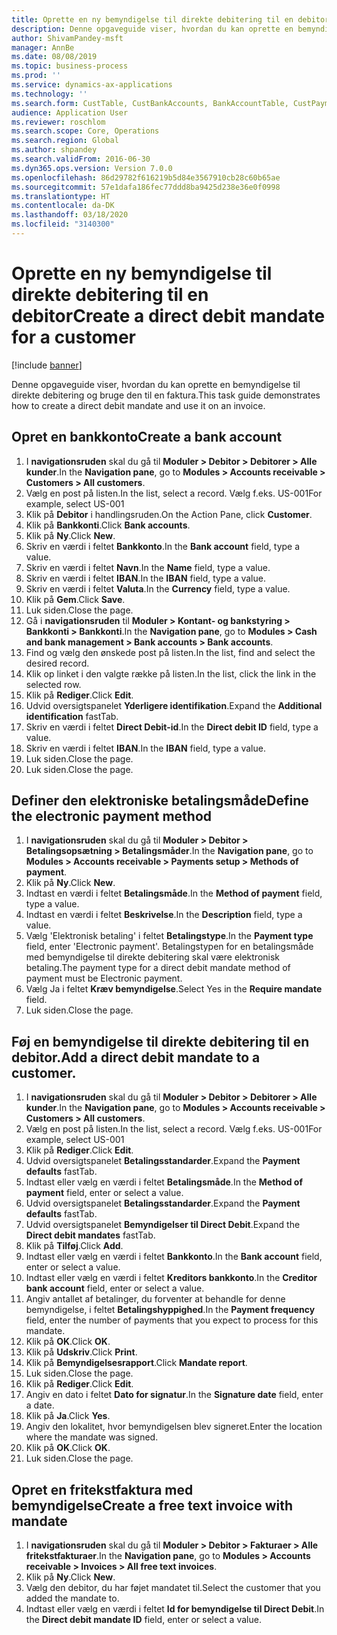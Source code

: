 ```yaml
---
title: Oprette en ny bemyndigelse til direkte debitering til en debitor
description: Denne opgaveguide viser, hvordan du kan oprette en bemyndigelse til direkte debitering og bruge den til en faktura.
author: ShivamPandey-msft
manager: AnnBe
ms.date: 08/08/2019
ms.topic: business-process
ms.prod: ''
ms.service: dynamics-ax-applications
ms.technology: ''
ms.search.form: CustTable, CustBankAccounts, BankAccountTable, CustPaymMode, CustDirectDebitMandate, BankAccountTableLookUp, SrsReportViewerForm,  LogisticsAddressCityLookup, CustFreeInvoice, CustTableLookup
audience: Application User
ms.reviewer: roschlom
ms.search.scope: Core, Operations
ms.search.region: Global
ms.author: shpandey
ms.search.validFrom: 2016-06-30
ms.dyn365.ops.version: Version 7.0.0
ms.openlocfilehash: 86d29782f616219b5d84e3567910cb28c60b65ae
ms.sourcegitcommit: 57e1dafa186fec77ddd8ba9425d238e36e0f0998
ms.translationtype: HT
ms.contentlocale: da-DK
ms.lasthandoff: 03/18/2020
ms.locfileid: "3140300"
---
```

# <a name="create-a-direct-debit-mandate-for-a-customer"></a><span data-ttu-id="393a6-103">Oprette en ny bemyndigelse til direkte debitering til en debitor</span><span class="sxs-lookup"><span data-stu-id="393a6-103">Create a direct debit mandate for a customer</span></span>

[!include [banner](../../includes/banner.md)]

<span data-ttu-id="393a6-104">Denne opgaveguide viser, hvordan du kan oprette en bemyndigelse til direkte debitering og bruge den til en faktura.</span><span class="sxs-lookup"><span data-stu-id="393a6-104">This task guide demonstrates how to create a direct debit mandate and use it on an invoice.</span></span>


## <a name="create-a-bank-account"></a><span data-ttu-id="393a6-105">Opret en bankkonto</span><span class="sxs-lookup"><span data-stu-id="393a6-105">Create a bank account</span></span>
1. <span data-ttu-id="393a6-106">I **navigationsruden** skal du gå til **Moduler > Debitor > Debitorer > Alle kunder**.</span><span class="sxs-lookup"><span data-stu-id="393a6-106">In the **Navigation pane**, go to **Modules > Accounts receivable > Customers > All customers**.</span></span>
2. <span data-ttu-id="393a6-107">Vælg en post på listen.</span><span class="sxs-lookup"><span data-stu-id="393a6-107">In the list, select a record.</span></span> <span data-ttu-id="393a6-108">Vælg f.eks. US-001</span><span class="sxs-lookup"><span data-stu-id="393a6-108">For example, select US-001</span></span>
3. <span data-ttu-id="393a6-109">Klik på **Debitor** i handlingsruden.</span><span class="sxs-lookup"><span data-stu-id="393a6-109">On the Action Pane, click **Customer**.</span></span>
4. <span data-ttu-id="393a6-110">Klik på **Bankkonti**.</span><span class="sxs-lookup"><span data-stu-id="393a6-110">Click **Bank accounts**.</span></span>
5. <span data-ttu-id="393a6-111">Klik på **Ny**.</span><span class="sxs-lookup"><span data-stu-id="393a6-111">Click **New**.</span></span>
6. <span data-ttu-id="393a6-112">Skriv en værdi i feltet **Bankkonto**.</span><span class="sxs-lookup"><span data-stu-id="393a6-112">In the **Bank account** field, type a value.</span></span>
7. <span data-ttu-id="393a6-113">Skriv en værdi i feltet **Navn**.</span><span class="sxs-lookup"><span data-stu-id="393a6-113">In the **Name** field, type a value.</span></span>
8. <span data-ttu-id="393a6-114">Skriv en værdi i feltet **IBAN**.</span><span class="sxs-lookup"><span data-stu-id="393a6-114">In the **IBAN** field, type a value.</span></span>
9. <span data-ttu-id="393a6-115">Skriv en værdi i feltet **Valuta**.</span><span class="sxs-lookup"><span data-stu-id="393a6-115">In the **Currency** field, type a value.</span></span>
10. <span data-ttu-id="393a6-116">Klik på **Gem**.</span><span class="sxs-lookup"><span data-stu-id="393a6-116">Click **Save**.</span></span>
11. <span data-ttu-id="393a6-117">Luk siden.</span><span class="sxs-lookup"><span data-stu-id="393a6-117">Close the page.</span></span>
12. <span data-ttu-id="393a6-118">Gå i **navigationsruden** til **Moduler > Kontant- og bankstyring > Bankkonti > Bankkonti**.</span><span class="sxs-lookup"><span data-stu-id="393a6-118">In the **Navigation pane**, go to **Modules > Cash and bank management > Bank accounts > Bank accounts**.</span></span>
13. <span data-ttu-id="393a6-119">Find og vælg den ønskede post på listen.</span><span class="sxs-lookup"><span data-stu-id="393a6-119">In the list, find and select the desired record.</span></span>
14. <span data-ttu-id="393a6-120">Klik op linket i den valgte række på listen.</span><span class="sxs-lookup"><span data-stu-id="393a6-120">In the list, click the link in the selected row.</span></span>
15. <span data-ttu-id="393a6-121">Klik på **Rediger**.</span><span class="sxs-lookup"><span data-stu-id="393a6-121">Click **Edit**.</span></span>
16. <span data-ttu-id="393a6-122">Udvid oversigtspanelet **Yderligere identifikation**.</span><span class="sxs-lookup"><span data-stu-id="393a6-122">Expand the **Additional identification** fastTab.</span></span>
17. <span data-ttu-id="393a6-123">Skriv en værdi i feltet **Direct Debit-id**.</span><span class="sxs-lookup"><span data-stu-id="393a6-123">In the **Direct debit ID** field, type a value.</span></span>
18. <span data-ttu-id="393a6-124">Skriv en værdi i feltet **IBAN**.</span><span class="sxs-lookup"><span data-stu-id="393a6-124">In the **IBAN** field, type a value.</span></span>
19. <span data-ttu-id="393a6-125">Luk siden.</span><span class="sxs-lookup"><span data-stu-id="393a6-125">Close the page.</span></span>
20. <span data-ttu-id="393a6-126">Luk siden.</span><span class="sxs-lookup"><span data-stu-id="393a6-126">Close the page.</span></span>

## <a name="define-the-electronic-payment-method"></a><span data-ttu-id="393a6-127">Definer den elektroniske betalingsmåde</span><span class="sxs-lookup"><span data-stu-id="393a6-127">Define the electronic payment method</span></span>
1. <span data-ttu-id="393a6-128">I **navigationsruden** skal du gå til **Moduler > Debitor > Betalingsopsætning > Betalingsmåder**.</span><span class="sxs-lookup"><span data-stu-id="393a6-128">In the **Navigation pane**, go to **Modules > Accounts receivable > Payments setup > Methods of payment**.</span></span>
2. <span data-ttu-id="393a6-129">Klik på **Ny**.</span><span class="sxs-lookup"><span data-stu-id="393a6-129">Click **New**.</span></span>
3. <span data-ttu-id="393a6-130">Indtast en værdi i feltet **Betalingsmåde**.</span><span class="sxs-lookup"><span data-stu-id="393a6-130">In the **Method of payment** field, type a value.</span></span>
4. <span data-ttu-id="393a6-131">Indtast en værdi i feltet **Beskrivelse**.</span><span class="sxs-lookup"><span data-stu-id="393a6-131">In the **Description** field, type a value.</span></span>
5. <span data-ttu-id="393a6-132">Vælg 'Elektronisk betaling' i feltet **Betalingstype**.</span><span class="sxs-lookup"><span data-stu-id="393a6-132">In the **Payment type** field, enter 'Electronic payment'.</span></span> <span data-ttu-id="393a6-133">Betalingstypen for en betalingsmåde med bemyndigelse til direkte debitering skal være elektronisk betaling.</span><span class="sxs-lookup"><span data-stu-id="393a6-133">The payment type for a direct debit mandate method of payment must be Electronic payment.</span></span>
6. <span data-ttu-id="393a6-134">Vælg Ja i feltet **Kræv bemyndigelse**.</span><span class="sxs-lookup"><span data-stu-id="393a6-134">Select Yes in the **Require mandate** field.</span></span>
7. <span data-ttu-id="393a6-135">Luk siden.</span><span class="sxs-lookup"><span data-stu-id="393a6-135">Close the page.</span></span>

## <a name="add-a-direct-debit-mandate-to-a-customer"></a><span data-ttu-id="393a6-136">Føj en bemyndigelse til direkte debitering til en debitor.</span><span class="sxs-lookup"><span data-stu-id="393a6-136">Add a direct debit mandate to a customer.</span></span>
1. <span data-ttu-id="393a6-137">I **navigationsruden** skal du gå til **Moduler > Debitor > Debitorer > Alle kunder**.</span><span class="sxs-lookup"><span data-stu-id="393a6-137">In the **Navigation pane**, go to **Modules > Accounts receivable > Customers > All customers**.</span></span>
2. <span data-ttu-id="393a6-138">Vælg en post på listen.</span><span class="sxs-lookup"><span data-stu-id="393a6-138">In the list, select a record.</span></span> <span data-ttu-id="393a6-139">Vælg f.eks. US-001</span><span class="sxs-lookup"><span data-stu-id="393a6-139">For example, select US-001</span></span>
3. <span data-ttu-id="393a6-140">Klik på **Rediger**.</span><span class="sxs-lookup"><span data-stu-id="393a6-140">Click **Edit**.</span></span>
4. <span data-ttu-id="393a6-141">Udvid oversigtspanelet **Betalingsstandarder**.</span><span class="sxs-lookup"><span data-stu-id="393a6-141">Expand the **Payment defaults** fastTab.</span></span>
5. <span data-ttu-id="393a6-142">Indtast eller vælg en værdi i feltet **Betalingsmåde**.</span><span class="sxs-lookup"><span data-stu-id="393a6-142">In the **Method of payment** field, enter or select a value.</span></span>
6. <span data-ttu-id="393a6-143">Udvid oversigtspanelet **Betalingsstandarder**.</span><span class="sxs-lookup"><span data-stu-id="393a6-143">Expand the **Payment defaults** fastTab.</span></span>
7. <span data-ttu-id="393a6-144">Udvid oversigtspanelet **Bemyndigelser til Direct Debit**.</span><span class="sxs-lookup"><span data-stu-id="393a6-144">Expand the **Direct debit mandates** fastTab.</span></span>
8. <span data-ttu-id="393a6-145">Klik på **Tilføj**.</span><span class="sxs-lookup"><span data-stu-id="393a6-145">Click **Add**.</span></span>
9. <span data-ttu-id="393a6-146">Indtast eller vælg en værdi i feltet **Bankkonto**.</span><span class="sxs-lookup"><span data-stu-id="393a6-146">In the **Bank account** field, enter or select a value.</span></span>
10. <span data-ttu-id="393a6-147">Indtast eller vælg en værdi i feltet **Kreditors bankkonto**.</span><span class="sxs-lookup"><span data-stu-id="393a6-147">In the **Creditor bank account** field, enter or select a value.</span></span>
11. <span data-ttu-id="393a6-148">Angiv antallet af betalinger, du forventer at behandle for denne bemyndigelse, i feltet **Betalingshyppighed**.</span><span class="sxs-lookup"><span data-stu-id="393a6-148">In the **Payment frequency** field, enter the number of payments that you expect to process for this mandate.</span></span>
12. <span data-ttu-id="393a6-149">Klik på **OK**.</span><span class="sxs-lookup"><span data-stu-id="393a6-149">Click **OK**.</span></span>
13. <span data-ttu-id="393a6-150">Klik på **Udskriv**.</span><span class="sxs-lookup"><span data-stu-id="393a6-150">Click **Print**.</span></span>
14. <span data-ttu-id="393a6-151">Klik på **Bemyndigelsesrapport**.</span><span class="sxs-lookup"><span data-stu-id="393a6-151">Click **Mandate report**.</span></span>
15. <span data-ttu-id="393a6-152">Luk siden.</span><span class="sxs-lookup"><span data-stu-id="393a6-152">Close the page.</span></span>
16. <span data-ttu-id="393a6-153">Klik på **Rediger**.</span><span class="sxs-lookup"><span data-stu-id="393a6-153">Click **Edit**.</span></span>
17. <span data-ttu-id="393a6-154">Angiv en dato i feltet **Dato for signatur**.</span><span class="sxs-lookup"><span data-stu-id="393a6-154">In the **Signature date** field, enter a date.</span></span>
18. <span data-ttu-id="393a6-155">Klik på **Ja**.</span><span class="sxs-lookup"><span data-stu-id="393a6-155">Click **Yes**.</span></span>
19. <span data-ttu-id="393a6-156">Angiv den lokalitet, hvor bemyndigelsen blev signeret.</span><span class="sxs-lookup"><span data-stu-id="393a6-156">Enter the location where the mandate was signed.</span></span>
20. <span data-ttu-id="393a6-157">Klik på **OK**.</span><span class="sxs-lookup"><span data-stu-id="393a6-157">Click **OK**.</span></span>
21. <span data-ttu-id="393a6-158">Luk siden.</span><span class="sxs-lookup"><span data-stu-id="393a6-158">Close the page.</span></span>

## <a name="create-a-free-text-invoice-with-mandate"></a><span data-ttu-id="393a6-159">Opret en fritekstfaktura med bemyndigelse</span><span class="sxs-lookup"><span data-stu-id="393a6-159">Create a free text invoice with mandate</span></span>
1. <span data-ttu-id="393a6-160">I **navigationsruden** skal du gå til **Moduler > Debitor > Fakturaer > Alle fritekstfakturaer**.</span><span class="sxs-lookup"><span data-stu-id="393a6-160">In the **Navigation pane**, go to **Modules > Accounts receivable > Invoices > All free text invoices**.</span></span>
2. <span data-ttu-id="393a6-161">Klik på **Ny**.</span><span class="sxs-lookup"><span data-stu-id="393a6-161">Click **New**.</span></span>
3. <span data-ttu-id="393a6-162">Vælg den debitor, du har føjet mandatet til.</span><span class="sxs-lookup"><span data-stu-id="393a6-162">Select the customer that you added the mandate to.</span></span>
4. <span data-ttu-id="393a6-163">Indtast eller vælg en værdi i feltet **Id for bemyndigelse til Direct Debit**.</span><span class="sxs-lookup"><span data-stu-id="393a6-163">In the **Direct debit mandate ID** field, enter or select a value.</span></span>

